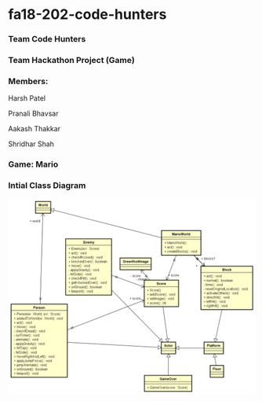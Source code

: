 # fa18-202-code-hunters

### Team Code Hunters
  
### Team Hackathon Project (Game)  
  
### Members:

 Harsh Patel
 
 Pranali Bhavsar
 
 Aakash Thakkar
 
 Shridhar Shah  
  
  
### Game: Mario  
  
### Intial Class Diagram
![alt text](https://github.com/nguyensjsu/fa18-202-code-hunters/blob/master/Diagrams/Initial%20Class%20Diagram.png)
